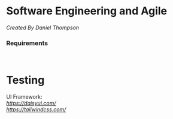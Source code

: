 
# Software Engineering and Agile

*Created By Daniel Thompson*

### Requirements

<br />

# Testing



UI Framework:
<br />
*https://daisyui.com/*  
*https://tailwindcss.com/*

